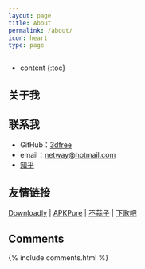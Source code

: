 ```yaml
---
layout: page
title: About
permalink: /about/
icon: heart
type: page
---
```


* content
{:toc}

## 关于我





## 联系我

* GitHub：[3dfree](https://github.com/3dfree)
* email：netway@hotmail.com
* [知乎](https://www.zhihu.com/people/longsoft)

## 友情链接

[Downloadly](https://downloadlynet.ir/) \| [ APKPure](https://www.apkpure.com/) \| [不蒜子](http://ibruce.info/2015/04/04/busuanzi/) \| [下歌吧](https://xiageba.liumingye.cn/)

## Comments

{% include comments.html %}
